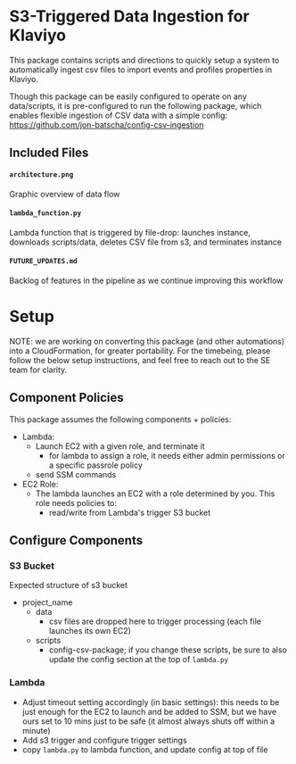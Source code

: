 # S3-Triggered Data Ingestion for Klaviyo

This package contains scripts and directions to quickly setup a system to automatically ingest csv files to import events and profiles properties in Klaviyo.

Though this package can be easily configured to operate on any data/scripts, it is pre-configured to run the following package, which enables flexible ingestion of CSV data with a simple config: https://github.com/jon-batscha/config-csv-ingestion

## Included Files

#### `architecture.png`

Graphic overview of data flow

#### `lambda_function.py`

Lambda function that is triggered by file-drop: launches instance, downloads scripts/data, deletes CSV file from s3, and terminates instance

#### `FUTURE_UPDATES.md`

Backlog of features in the pipeline as we continue improving this workflow

# Setup

NOTE: we are working on converting this package (and other automations) into a CloudFormation, for greater portability. For the timebeing, please follow the below setup instructions, and feel free to reach out to the SE team for clarity.

## Component Policies

This package assumes the following components + policies:

- Lambda:
	- Launch EC2 with a given role, and terminate it
		- for lambda to assign a role, it needs either admin permissions or a specific passrole policy
	- send SSM commands
- EC2 Role:
	- The lambda launches an EC2 with a role determined by you. This role needs policies to:
		- read/write from Lambda's trigger S3 bucket

## Configure Components

### S3 Bucket

Expected structure of s3 bucket

- project_name
	- data
		- csv files are dropped here to trigger processing (each file launches its own EC2)
	- scripts
		- config-csv-package; if you change these scripts, be sure to also update the config section at the top of `lambda.py`

### Lambda

- Adjust timeout setting accordingly (in basic settings): this needs to be just enough for the EC2 to launch and be added to SSM, but we have ours set to 10 mins just to be safe (it almost always shuts off within a minute)
- Add s3 trigger and configure trigger settings
- copy `lambda.py` to lambda function, and update config at top of file



